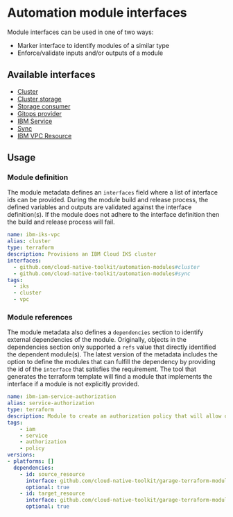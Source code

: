 # Automation module interfaces

Module interfaces can be used in one of two ways:

- Marker interface to identify modules of a similar type
- Enforce/validate inputs and/or outputs of a module

## Available interfaces

- [Cluster](cluster.yaml)
- [Cluster storage](cluster-storage.yaml)
- [Storage consumer](storage-consumer.yaml)
- [Gitops provider](gitops-provider.yaml)
- [IBM Service](ibm-service.yaml)
- [Sync](sync.yaml)
- [IBM VPC Resource](ibm-vpc-resource.yaml)

## Usage

### Module definition

The module metadata defines an `interfaces` field where a list of interface ids can be provided. During the module build and release process, the defined variables and outputs are validated against the interface definition(s). If the module does not adhere to the interface definition then the build and release process will fail.

```yaml
name: ibm-iks-vpc
alias: cluster
type: terraform
description: Provisions an IBM Cloud IKS cluster
interfaces:
  - github.com/cloud-native-toolkit/automation-modules#cluster
  - github.com/cloud-native-toolkit/automation-modules#sync
tags:
  - iks
  - cluster
  - vpc
```

### Module references

The module metadata also defines a `dependencies` section to identify external dependencies of the module. Originally, objects in the dependencies section only supported a `refs` value that directly identified the dependent module(s). The latest version of the metadata includes the option to define the modules that can fulfill the dependency by providing the id of the `interface` that satisfies the requirement. The tool that generates the terraform template will find a module that implements the interface if a module is not explicitly provided.

```yaml
name: ibm-iam-service-authorization
alias: service-authorization
type: terraform
description: Module to create an authorization policy that will allow one service to access another.
tags:
    - iam
    - service
    - authorization
    - policy
versions:
- platforms: []
  dependencies:
    - id: source_resource
      interface: github.com/cloud-native-toolkit/garage-terraform-modules#ibm-service
      optional: true
    - id: target_resource
      interface: github.com/cloud-native-toolkit/garage-terraform-modules#ibm-service
      optional: true
```
